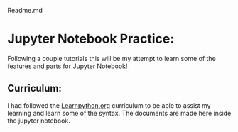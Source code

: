 Readme.md



# Jupyter Notebook Practice: 

Following a couple tutorials this will be my attempt to learn some of the features and parts for Jupyter Notebook!

## Curriculum: 

I had followed the [Learnpython.org](https://www.learnpython.org/) curriculum to be able to assist my learning and learn some of the syntax. The documents are made here inside the jupyter notebook. 
